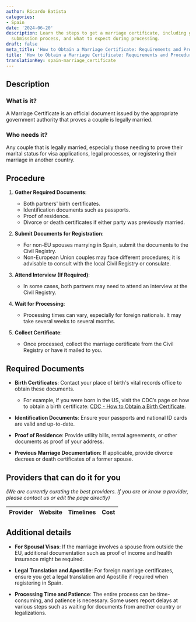 ```yaml
---
author: Ricardo Batista
categories:
- Spain
date: '2024-06-20'
description: Learn the steps to get a marriage certificate, including gathering documents,
  submission process, and what to expect during processing.
draft: false
meta_title: 'How to Obtain a Marriage Certificate: Requirements and Procedure'
title: 'How to Obtain a Marriage Certificate: Requirements and Procedure'
translationKey: spain-marriage_certificate
---
```


## Description
### What is it?
A Marriage Certificate is an official document issued by the appropriate government authority that proves a couple is legally married.

### Who needs it?
Any couple that is legally married, especially those needing to prove their marital status for visa applications, legal processes, or registering their marriage in another country.

## Procedure
1. **Gather Required Documents**:
   - Both partners' birth certificates.
   - Identification documents such as passports.
   - Proof of residence.
   - Divorce or death certificates if either party was previously married.
   
2. **Submit Documents for Registration**:
   - For non-EU spouses marrying in Spain, submit the documents to the Civil Registry.
   - Non-European Union couples may face different procedures; it is advisable to consult with the local Civil Registry or consulate.

3. **Attend Interview (If Required)**:
   - In some cases, both partners may need to attend an interview at the Civil Registry.

4. **Wait for Processing**:
   - Processing times can vary, especially for foreign nationals. It may take several weeks to several months.

5. **Collect Certificate**:
   - Once processed, collect the marriage certificate from the Civil Registry or have it mailed to you.

## Required Documents
- **Birth Certificates**:
  Contact your place of birth's vital records office to obtain these documents.
  - For example, if you were born in the US, visit the CDC’s page on how to obtain a birth certificate: [CDC - How to Obtain a Birth Certificate](https://www.cdc.gov/nchs/w2w/index.htm).

- **Identification Documents**:
  Ensure your passports and national ID cards are valid and up-to-date.

- **Proof of Residence**:
  Provide utility bills, rental agreements, or other documents as proof of your address.

- **Previous Marriage Documentation**:
  If applicable, provide divorce decrees or death certificates of a former spouse.

## Providers that can do it for you
_(We are currently curating the best providers. If you are or know a provider, please contact us or edit the page directly)_

| Provider        |     Website     |     Timelines    |       Cost      |
| --------------- | --------------- |  :-------------: | :-------------: |

## Additional details
- **For Spousal Visas**:
  If the marriage involves a spouse from outside the EU, additional documentation such as proof of income and health insurance might be required.

- **Legal Translation and Apostille**:
  For foreign marriage certificates, ensure you get a legal translation and Apostille if required when registering in Spain.

- **Processing Time and Patience**:
  The entire process can be time-consuming, and patience is necessary. Some users report delays at various steps such as waiting for documents from another country or legalizations.